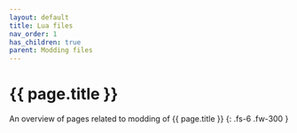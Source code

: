 ```yaml
---
layout: default
title: Lua files
nav_order: 1
has_children: true
parent: Modding files
---
```


# {{ page.title }}


An overview of pages related to modding of {{ page.title }}
{: .fs-6 .fw-300 }
